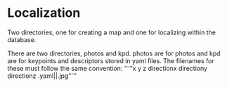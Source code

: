 Localization
=================

Two directories, one for creating a map and one for localizing within the database.

There are two directories, photos and kpd. photos are for photos and kpd are for keypoints and descriptors stored in yaml files.
The filenames for these must follow the same convention: '''"x y z directionx directiony directionz .yaml||.jpg"'''